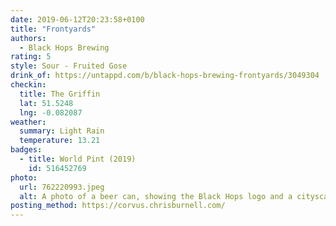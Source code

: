 ```yaml
---
date: 2019-06-12T20:23:58+0100
title: "Frontyards"
authors:
  - Black Hops Brewing
rating: 5
style: Sour - Fruited Gose
drink_of: https://untappd.com/b/black-hops-brewing-frontyards/3049304
checkin:
  title: The Griffin
  lat: 51.5248
  lng: -0.082087
weather:
  summary: Light Rain
  temperature: 13.21
badges:
  - title: World Pint (2019)
    id: 516452769
photo:
  url: 762220993.jpeg
  alt: A photo of a beer can, showing the Black Hops logo and a cityscape painting in the background
posting_method: https://corvus.chrisburnell.com/
---
```

